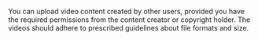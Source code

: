 You can upload video content created by other users, provided you have the required permissions from the content creator or copyright holder. The videos should adhere to prescribed guidelines about file formats and size.
